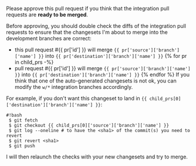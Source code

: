 Please approve this pull request if you think that the integration
pull requests are **ready to be merged**.

Before approving, you should double check the diffs of the integration
pull requests to ensure that the changesets I'm about to merge into the
development branches are correct:

* this pull request #{{ pr['id'] }}
will merge `{{ pr['source']['branch']['name'] }}`
into `{{ pr['destination']['branch']['name'] }}`
{% for pr in child_prs -%}
 * pull request #{{ pr['id'] }} will merge `{{ pr['source']['branch']['name'] }}`
 into `{{ pr['destination']['branch']['name'] }}`
{% endfor %}
If you think that one of the auto-generated changesets is not ok, you can
modify the `w/*` integration branches accordingly.

For example, if you don't want this changeset to land in
`{{ child_prs[0]['destination']['branch']['name'] }}`:

```
#!bash
 $ git fetch
 $ git checkout {{ child_prs[0]['source']['branch']['name'] }}
 $ git log --oneline # to have the <sha1> of the commit(s) you need to revert
 $ git revert <sha1>
 $ git push
```
I will then relaunch the checks with your new changesets and try to merge.
